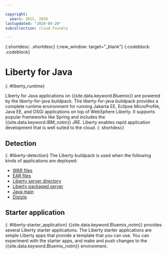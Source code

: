 ```yaml
---

copyright:
  years: 2015, 2020 
lastupdated: "2020-04-20"
subcollection: cloud-foundry

---
```


{:shortdesc: .shortdesc}
{:new_window: target="_blank"}
{:codeblock: .codeblock}

# Liberty for Java
{: #liberty_runtime}

Liberty for Java applications on {{site.data.keyword.Bluemix}} are powered by the liberty-for-java buildpack. The liberty-for-java buildpack provides a complete runtime environment for running Jakarta EE, Eclipse MicroProfile, Java EE, and OSGi applications on top of WebSphere Liberty. It supports popular frameworks like Spring and includes the {{site.data.keyword.IBM_notm}} JRE. Liberty enables rapid application development that is well suited to the cloud.
{: shortdesc}

## Detection
{: #liberty-detection}
The Liberty buildpack is used when the following kinds of applications are deployed:
* [WAR files](/docs/runtimes/liberty?topic=liberty-options_for_pushing#stand_alone_apps)
* [EAR files](/docs/runtimes/liberty?topic=liberty-options_for_pushing#stand_alone_apps)
* [Liberty server directory](/docs/runtimes/liberty?topic=liberty-options_for_pushing#server_directory)
* [Liberty packaged server](/docs/runtimes/liberty?topic=liberty-options_for_pushing#packaged_server)
* [Java main](/docs/runtimes/liberty?topic=liberty-options_for_pushing#java_main)
* [Distzip](https://github.com/cloudfoundry/ibm-websphere-liberty-buildpack/blob/master/docs/container-distZip.md)

## Starter application
{: #liberty-starter_application}
{{site.data.keyword.Bluemix_notm}} provides several Liberty starter applications.  The Liberty starter applications are simple Liberty apps that provide a template that you can use. You can experiment with the starter apps, and make and push changes to the {{site.data.keyword.Bluemix_notm}} environment. 

